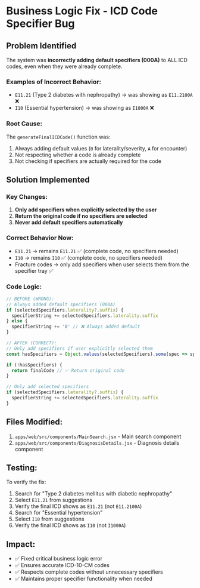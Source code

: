 # Business Logic Fix - ICD Code Specifier Bug

## Problem Identified
The system was **incorrectly adding default specifiers (000A)** to ALL ICD codes, even when they were already complete.

### Examples of Incorrect Behavior:
- `E11.21` (Type 2 diabetes with nephropathy) → was showing as `E11.2100A` ❌
- `I10` (Essential hypertension) → was showing as `I1000A` ❌

### Root Cause:
The `generateFinalICDCode()` function was:
1. Always adding default values (`0` for laterality/severity, `A` for encounter)
2. Not respecting whether a code is already complete
3. Not checking if specifiers are actually required for the code

## Solution Implemented

### Key Changes:
1. **Only add specifiers when explicitly selected by the user**
2. **Return the original code if no specifiers are selected**
3. **Never add default specifiers automatically**

### Correct Behavior Now:
- `E11.21` → remains `E11.21` ✅ (complete code, no specifiers needed)
- `I10` → remains `I10` ✅ (complete code, no specifiers needed)
- Fracture codes → only add specifiers when user selects them from the specifier tray ✅

### Code Logic:
```javascript
// BEFORE (WRONG):
// Always added default specifiers (000A)
if (selectedSpecifiers.laterality?.suffix) {
  specifierString += selectedSpecifiers.laterality.suffix
} else {
  specifierString += '0' // ❌ Always added default
}

// AFTER (CORRECT):
// Only add specifiers if user explicitly selected them
const hasSpecifiers = Object.values(selectedSpecifiers).some(spec => spec?.suffix)

if (!hasSpecifiers) {
  return finalCode // ✅ Return original code
}

// Only add selected specifiers
if (selectedSpecifiers.laterality?.suffix) {
  specifierString += selectedSpecifiers.laterality.suffix
}
```

## Files Modified:
1. `apps/web/src/components/MainSearch.jsx` - Main search component
2. `apps/web/src/components/DiagnosisDetails.jsx` - Diagnosis details component

## Testing:
To verify the fix:
1. Search for "Type 2 diabetes mellitus with diabetic nephropathy"
2. Select `E11.21` from suggestions
3. Verify the final ICD shows as `E11.21` (not `E11.2100A`)
4. Search for "Essential hypertension"
5. Select `I10` from suggestions
6. Verify the final ICD shows as `I10` (not `I1000A`)

## Impact:
- ✅ Fixed critical business logic error
- ✅ Ensures accurate ICD-10-CM codes
- ✅ Respects complete codes without unnecessary specifiers
- ✅ Maintains proper specifier functionality when needed

